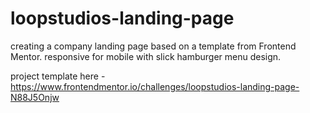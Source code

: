 # loopstudios-landing-page
creating a company landing page based on a template from Frontend Mentor.  responsive for mobile with slick hamburger menu design.

project template here - https://www.frontendmentor.io/challenges/loopstudios-landing-page-N88J5Onjw
